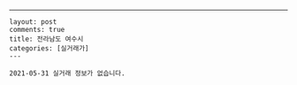 ---
    layout: post
    comments: true
    title: 전라남도 여수시
    categories: [실거래가]
    ---

    2021-05-31 실거래 정보가 없습니다.

    